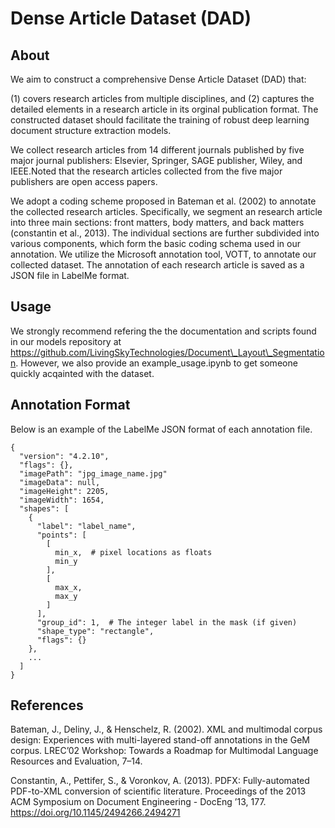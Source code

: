 # Dense Article Dataset (DAD)

## About

We aim to construct a comprehensive Dense Article Dataset (DAD) that:

(1) covers research articles from multiple disciplines, and 
(2) captures the detailed elements in a research article in its orginal publication format. The constructed dataset should facilitate the training of robust deep learning document structure extraction models.

We collect research articles from 14 different journals published by five major journal publishers: Elsevier, Springer, SAGE publisher, Wiley, and IEEE.Noted that the research articles collected from the five major publishers are open access papers.

We adopt a coding scheme proposed in Bateman et al. (2002) to annotate the collected research articles. Specifically, we segment an research article into three main sections: front matters, body matters, and back matters (constantin et al., 2013). The individual sections are further subdivided into various components, which form the basic coding schema used in our annotation. We utilize the Microsoft annotation tool, VOTT, to annotate our collected dataset. The annotation of each research article is saved as a JSON file in LabelMe format. 

## Usage

We strongly recommend refering the the documentation and scripts found in our models repository at https://github.com/LivingSkyTechnologies/Document\_Layout\_Segmentation. However, we also provide an example\_usage.ipynb to get someone quickly acqainted with the dataset.

## Annotation Format

Below is an example of the LabelMe JSON format of each annotation file.

```
{
  "version": "4.2.10",
  "flags": {},
  "imagePath": "jpg_image_name.jpg"
  "imageData": null,
  "imageHeight": 2205,
  "imageWidth": 1654,
  "shapes": [
    {
      "label": "label_name",
      "points": [
        [
          min_x,  # pixel locations as floats
          min_y
        ],
        [
          max_x,
          max_y
        ]
      ],
      "group_id": 1,  # The integer label in the mask (if given)
      "shape_type": "rectangle",
      "flags": {}
    },
    ...
  ]
}
```

## References

Bateman, J., Deliny, J., & Henschelz, R. (2002). XML and multimodal corpus design: Experiences with multi-layered stand-off annotations in the GeM corpus. LREC’02 Workshop: Towards a Roadmap for Multimodal Language Resources and Evaluation, 7–14.

Constantin, A., Pettifer, S., & Voronkov, A. (2013). PDFX: Fully-automated PDF-to-XML conversion of scientific literature. Proceedings of the 2013 ACM Symposium on Document Engineering - DocEng ’13, 177. https://doi.org/10.1145/2494266.2494271
